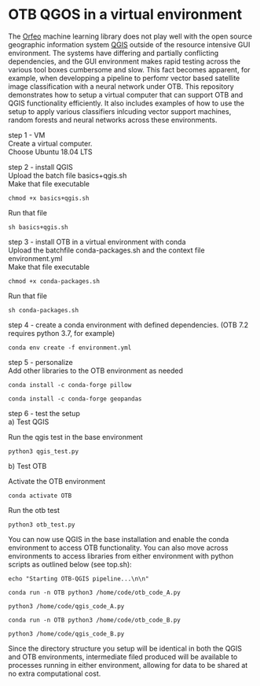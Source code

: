 # OTB QGOS in a virtual environment

The [Orfeo](https://www.orfeo-toolbox.org/tag/machine-learning/) machine learning library does not play well with the open source geographic information system [QGIS](https://qgis.org) outside of the resource intensive GUI environment.
The systems have differing and partially conflicting dependencies, and the GUI environment makes rapid testing across the various tool boxes cumbersome and slow.
This fact becomes apparent, for example, when developping a pipeline to perfomr vector based satellite image classification with a neural network under OTB.
This repository demonstrates how to setup a virtual computer that can support OTB and QGIS functionality efficiently. It also includes examples of how to use the setup to apply various classifiers inlcuding vector support machines, random forests and neural networks across these environments.

step 1 - VM <br>
Create a virtual computer.<br>
Choose Ubuntu 18.04 LTS <br>

step 2 - install QGIS <br>
Upload the batch file basics+qgis.sh <br>
Make that file executable  <br>

  	chmod +x basics+qgis.sh
Run that file <br>

  	sh basics+qgis.sh

step 3 - install OTB in a virtual environment with conda <br>
Upload the batchfile conda-packages.sh and the context file environment.yml <br>
Make that file executable <br>

  	chmod +x conda-packages.sh
	
Run that file <br>

  	sh conda-packages.sh
	
step 4 - create a conda environment with defined dependencies.
(OTB 7.2 requires python 3.7, for example)

	conda env create -f environment.yml

step 5 - personalize <br>
Add other libraries to the OTB environment as needed <br>

	conda install -c conda-forge pillow
	
	conda install -c conda-forge geopandas
  
step 6 - test the setup <br>
a) Test QGIS

Run the qgis test in the base environment <br>

  	python3 qgis_test.py
	

b) Test OTB

Activate the OTB environment <br>

  	conda activate OTB
	
Run the otb test <br>

  	python3 otb_test.py
  
You can now use QGIS in the base installation and enable the conda environment to access OTB functionality. 
You can also move across environments to access libraries from either environment with python scripts as outlined below (see top.sh): <br>

  	echo "Starting OTB-QGIS pipeline...\n\n" 
	
  	conda run -n OTB python3 /home/code/otb_code_A.py 
	
  	python3 /home/code/qgis_code_A.py 
	
  	conda run -n OTB python3 /home/code/otb_code_B.py 
	
  	python3 /home/code/qgis_code_B.py 
	
	 
  
Since the directory structure you setup will be identical in both the QGIS and OTB environments, intermediate filed produced will be available to processes running in either environment, allowing for data to be shared at no extra computational cost.



  
 


